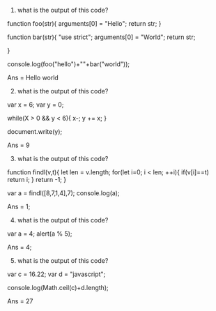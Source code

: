 1. what is the output of this code?

function foo(str){
    arguments[0] = "Hello";
    return str;
}

function bar(str){
    "use strict";
    arguments[0] = "World";
    return str;

}

console.log(foo("hello")+""+bar("world"));

Ans = Hello world

2. what is the output of this code?

var x = 6;
var y = 0;

while(X > 0 && y < 6){
    x-;
    y += x;
}

document.write(y);

Ans = 9

3. what is the output of this code?

function findl(v,t){
    let len = v.length;
    for(let i=0; i < len; ++i){
        if(v[i]==t) return i;
    }
    return -1;
}

var a = findl([8,7,1,4],7);
console.log(a);

Ans = 1;

4. what is the output of this code?

var a = 4;
alert(a % 5);

Ans = 4;

5. what is the output of this code?

var c = 16.22;
var d = "javascript";

console.log(Math.ceil(c)+d.length);

Ans = 27